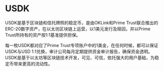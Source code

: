 # USDK

USDK是基于区块链和信托牌照的稳定币，是由OKLink和Prime Trust联合推出的ERC-20数字资产，在以太坊区块链上运营，以1美元发行及赎回，并以Prime Trust所持有的资产按1:1基准提供担保。

每一枚USDK都对应了Prime Trust专项账户中的1美金，在任何时候，都可以保证USDK与USD 1:1兑换，审计公司每月定期提供资金审计报告，确保资金透明。USDK是基于以太坊等区块链技术开发，可见、可信，依托强大的用户基础，为稳定币带来更高的流动性。

